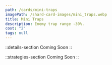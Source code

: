 ```yaml
---
path: /cards/mini-traps
imagePath: /shard-card-images/mini_traps.webp
title: Mini Traps
description: Enemy trap range -30%.
cost: "2"
tags: null
---
```


::details-section
Coming Soon
::

::strategies-section
Coming Soon
::
